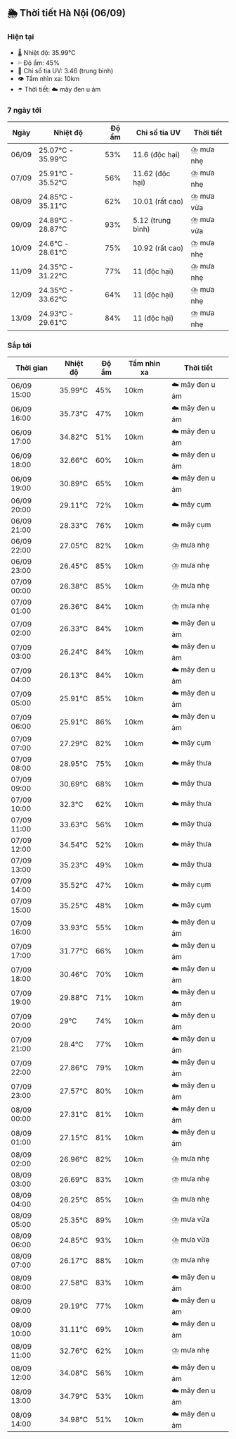 ## 🌦️ Thời tiết Hà Nội (06/09)

### Hiện tại

- 🌡️ Nhiệt độ: 35.99℃
- 💦 Độ ẩm: 45%
- 🌟 Chỉ số tia UV: 3.46 (trung bình)
- 👁️ Tầm nhìn xa: 10km
- ☂️ Thời tiết: ☁️ mây đen u ám

### 7 ngày tới

| Ngày | Nhiệt độ | Độ ẩm | Chỉ số tia UV | Thời tiết |
| --- | --- | --- | --- | --- |
| 06/09 | 25.07℃ - 35.99℃ | 53% | 11.6 (độc hại) | ⛈️ mưa nhẹ |
| 07/09 | 25.91℃ - 35.52℃ | 56% | 11.62 (độc hại) | ⛈️ mưa nhẹ |
| 08/09 | 24.85℃ - 35.11℃ | 62% | 10.01 (rất cao) | ⛈️ mưa vừa |
| 09/09 | 24.89℃ - 28.87℃ | 93% | 5.12 (trung bình) | ⛈️ mưa vừa |
| 10/09 | 24.6℃ - 28.61℃ | 75% | 10.92 (rất cao) | ⛈️ mưa nhẹ |
| 11/09 | 24.35℃ - 31.22℃ | 77% | 11 (độc hại) | ⛈️ mưa nhẹ |
| 12/09 | 24.35℃ - 33.62℃ | 64% | 11 (độc hại) | ⛈️ mưa nhẹ |
| 13/09 | 24.93℃ - 29.61℃ | 84% | 11 (độc hại) | ⛈️ mưa nhẹ |

### Sắp tới

| Thời gian | Nhiệt độ | Độ ẩm | Tầm nhìn xa | Thời tiết |
| --- | --- | --- | --- | --- |
| 06/09 15:00 | 35.99℃ | 45% | 10km | ☁️ mây đen u ám |
| 06/09 16:00 | 35.73℃ | 47% | 10km | ☁️ mây đen u ám |
| 06/09 17:00 | 34.82℃ | 51% | 10km | ☁️ mây đen u ám |
| 06/09 18:00 | 32.66℃ | 60% | 10km | ☁️ mây đen u ám |
| 06/09 19:00 | 30.89℃ | 65% | 10km | ☁️ mây đen u ám |
| 06/09 20:00 | 29.11℃ | 72% | 10km | ☁️ mây cụm |
| 06/09 21:00 | 28.33℃ | 76% | 10km | ☁️ mây cụm |
| 06/09 22:00 | 27.05℃ | 82% | 10km | ⛈️ mưa nhẹ |
| 06/09 23:00 | 26.45℃ | 85% | 10km | ⛈️ mưa nhẹ |
| 07/09 00:00 | 26.38℃ | 85% | 10km | ⛈️ mưa nhẹ |
| 07/09 01:00 | 26.36℃ | 84% | 10km | ⛈️ mưa nhẹ |
| 07/09 02:00 | 26.33℃ | 84% | 10km | ☁️ mây đen u ám |
| 07/09 03:00 | 26.24℃ | 84% | 10km | ☁️ mây đen u ám |
| 07/09 04:00 | 26.13℃ | 84% | 10km | ☁️ mây đen u ám |
| 07/09 05:00 | 25.91℃ | 85% | 10km | ☁️ mây đen u ám |
| 07/09 06:00 | 25.91℃ | 86% | 10km | ☁️ mây đen u ám |
| 07/09 07:00 | 27.29℃ | 82% | 10km | ☁️ mây cụm |
| 07/09 08:00 | 28.95℃ | 75% | 10km | ☁️ mây thưa |
| 07/09 09:00 | 30.69℃ | 68% | 10km | ☁️ mây thưa |
| 07/09 10:00 | 32.3℃ | 62% | 10km | ☁️ mây thưa |
| 07/09 11:00 | 33.63℃ | 56% | 10km | ☁️ mây thưa |
| 07/09 12:00 | 34.54℃ | 52% | 10km | ☁️ mây thưa |
| 07/09 13:00 | 35.23℃ | 49% | 10km | ☁️ mây thưa |
| 07/09 14:00 | 35.52℃ | 47% | 10km | ☁️ mây cụm |
| 07/09 15:00 | 35.25℃ | 48% | 10km | ☁️ mây cụm |
| 07/09 16:00 | 33.93℃ | 55% | 10km | ☁️ mây đen u ám |
| 07/09 17:00 | 31.77℃ | 66% | 10km | ☁️ mây đen u ám |
| 07/09 18:00 | 30.46℃ | 70% | 10km | ☁️ mây đen u ám |
| 07/09 19:00 | 29.88℃ | 71% | 10km | ☁️ mây đen u ám |
| 07/09 20:00 | 29℃ | 74% | 10km | ☁️ mây đen u ám |
| 07/09 21:00 | 28.4℃ | 77% | 10km | ☁️ mây đen u ám |
| 07/09 22:00 | 27.86℃ | 79% | 10km | ☁️ mây đen u ám |
| 07/09 23:00 | 27.57℃ | 80% | 10km | ☁️ mây đen u ám |
| 08/09 00:00 | 27.31℃ | 81% | 10km | ☁️ mây đen u ám |
| 08/09 01:00 | 27.15℃ | 81% | 10km | ☁️ mây đen u ám |
| 08/09 02:00 | 26.96℃ | 82% | 10km | ⛈️ mưa nhẹ |
| 08/09 03:00 | 26.69℃ | 83% | 10km | ⛈️ mưa nhẹ |
| 08/09 04:00 | 26.25℃ | 85% | 10km | ⛈️ mưa nhẹ |
| 08/09 05:00 | 25.35℃ | 89% | 10km | ⛈️ mưa vừa |
| 08/09 06:00 | 24.85℃ | 93% | 10km | ⛈️ mưa vừa |
| 08/09 07:00 | 26.17℃ | 88% | 10km | ⛈️ mưa nhẹ |
| 08/09 08:00 | 27.58℃ | 83% | 10km | ☁️ mây đen u ám |
| 08/09 09:00 | 29.19℃ | 77% | 10km | ☁️ mây đen u ám |
| 08/09 10:00 | 31.11℃ | 69% | 10km | ☁️ mây đen u ám |
| 08/09 11:00 | 32.76℃ | 62% | 10km | ⛈️ mưa nhẹ |
| 08/09 12:00 | 34.08℃ | 56% | 10km | ☁️ mây đen u ám |
| 08/09 13:00 | 34.79℃ | 53% | 10km | ☁️ mây đen u ám |
| 08/09 14:00 | 34.98℃ | 51% | 10km | ☁️ mây đen u ám |
